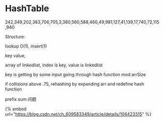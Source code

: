 # HashTable

242,349,202,383,706,705,3,380,560,588,460,49,981,127,41,139,17,740,72,115,940



Structure:&#x20;

lookup O(1), insert(1)

key value,

array of linkedlist, index is key, value is linkedlist



key is getting by some input going through hash function mod arrSize

if collisions above .75, rehashing by expanding arr and redefine hash function



prefix sum 问题

{% embed url="https://blog.csdn.net/ch_609583349/article/details/106423315" %}



